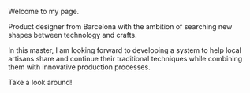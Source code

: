 Welcome to my page.

Product designer from Barcelona with the ambition of searching new shapes between technology and crafts.

In this master, I am looking forward to developing a system to help local artisans share and continue their traditional techniques while combining them with innovative production processes.

Take a look around!
